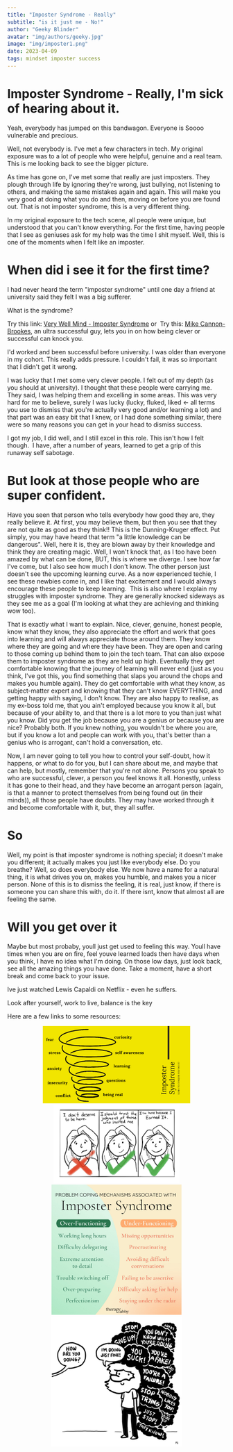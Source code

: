 ```yaml
---
title: "Imposter Syndrome - Really"
subtitle: "is it just me - No!"
author: "Geeky Blinder"
avatar: "img/authors/geeky.jpg"
image: "img/imposter1.png"
date: 2023-04-09
tags: mindset imposter success
---
```


# Imposter Syndrome - Really, I'm sick of hearing about it.

Yeah, everybody has jumped on this bandwagon. Everyone is Soooo vulnerable and precious.

Well, not everybody is. I've met a few characters in tech. My original exposure was to a lot of people who were helpful, genuine and a real team. This is me looking back to see the bigger picture.

As time has gone on, I've met some that really are just imposters. They plough through life by ignoring they're wrong, just bullying, not listening to others, and making the same mistakes again and again. This will make you very good at doing what you do and then, moving on before you are found out. That is not imposter syndrome, this is a very different thing.

In my original exposure to the tech scene, all people were unique, but understood that you can't know everything. For the first time, having people that I see as geniuses ask for my help was the time I shit myself. Well, this is one of the moments when I felt like an imposter.

# When did i see it for the first time?
I had never heard the term "imposter syndrome" until one day a friend at university said they felt I was a big sufferer.

What is the syndrome?

Try this link: [Very Well Mind - Imposter Syndrome](https://tinyurl.com/imposter-syndrome-exp) 
or 
Try this: [Mike Cannon-Brookes](https://tinyurl.com/Mike-Cannon-Brookes), an ultra successful guy, lets you in on how being clever or successful can knock you.

I'd worked and been successful before university. I was older than everyone in my cohort. This really adds pressure. I couldn't fail, it was so important that I didn't get it wrong. 

I was lucky that I met some very clever people. I felt out of my depth (as you should at university). I thought that these people were carrying me. They said, I was helping them and excelling in some areas. This was very hard for me to believe, surely I was lucky (lucky, fluked, liked <- all terms you use to dismiss that you're actually very good and/or learning a lot) and that part was an easy bit that I knew, or I had done something similar, there were so many reasons you can get in your head to dismiss success.

I got my job, I did well, and I still excel in this role. This isn't how I felt though. 
I have, after a number of years, learned to get a grip of this runaway self sabotage.

# But look at those people who are super confident.
Have you seen that person who tells everybody how good they are, they really believe it. At first, you may believe them, but then you see that they are not quite as good as they think!! This is the Dunning-Kruger effect. Put simply, you may have heard that term "a little knowledge can be dangerous". Well, here it is, they are blown away by their knowledge and think they are creating magic. Well, I won't knock that, as I too have been amazed by what can be done, BUT, this is where we diverge. I see how far I've come, but I also see how much I don't know.
The other person just doesn't see the upcoming learning curve. As a now experienced techie, I see these newbies come in, and I like that excitement and I would always encourage these people to keep learning. 
This is also where I explain my struggles with imposter syndrome. They are generally knocked sideways as they see me as a goal (I'm looking at what they are achieving and thinking wow too).

That is exactly what I want to explain. Nice, clever, genuine, honest people, know what they know, they also appreciate the effort and work that goes into learning and will always appreciate those around them. They know where they are going and where they have been. They are open and caring to those coming up behind them to join the tech team. That can also expose them to imposter syndrome as they are held up high.
Eventually they get comfortable knowing that the journey of learning will never end (just as you think, I've got this, you find something that slaps you around the chops and makes you humble again). They do get comfortable with what they know, as subject-matter expert and knowing that they can't know EVERYTHING, and getting happy with saying, I don't know. They are also happy to realise, as my ex-boss told me, that you ain't employed because you know it all, but because of your ability to, and that there is a lot more to you than just what you know.
Did you get the job because you are a genius or because you are nice? Probably both. If you knew nothing, you wouldn't be where you are, but if you know a lot and people can work with you, that's better than a genius who is arrogant, can't hold a conversation, etc.

Now, I am never going to tell you how to control your self-doubt, how it happens, or what to do for you, but I can share about me, and maybe that can help, but mostly, remember that you're not alone. Persons you speak to who are successful, clever, a person you feel knows it all. Honestly, unless it has gone to their head, and they have become an arrogant person (again, is that a manner to protect themselves from being found out (in their minds)), all those people have doubts. They may have worked through it and become comfortable with it, but, they all suffer.

# So
Well, my point is that imposter syndrome is nothing special; it doesn't make you different; it actually makes you just like everybody else. Do you breathe? Well, so does everybody else.
We now have a name for a natural thing, it is what drives you on, makes you humble, and makes you a nicer person.
None of this is to dismiss the feeling, it is real, just know, if there is someone you can share this with, do it. If there isnt, know that almost all are feeling the same. 

# Will you get over it
Maybe but most probaby, youll just get used to feeling this way.
Youll have times when you are on fire, feel youve learned loads then have days when you think, I have no idea what I'm doing.
On those low days, just look back, see all the amazing things you have done. Take a moment, have a short break and come back to your issue.

Ive just watched Lewis Capaldi on Netflix - even he suffers.

Look after yourself, work to live, balance is the key

Here are a few links to some resources:


<center><a href="https://www.techtello.com/imposter-syndrome/">
  <img alt="techtello imposter syndrome" src="img/impsynd2.png" width="340"/>
</a></center>
<center><a href="https://dev.to/cglikpo/tips-to-overcome-imposter-syndrome-40dd">
    <img alt="Imposter syndrome of a dev at dev.to, auther cglikpo" src="img/bcauseiam.png" width="290"/>
</a></center>

<center><a href="https://www.therapywithabby.co.uk/blog/imposter-syndrome-in-a-new-job">
    <img src="img/impsynd.JPG" alt="therapywithabby.co.uk imposter-syndrome-in-a-new-job" width="300"/>
</a></center>
<center><a href="https://www.willowtreeapps.com/craft/imposter-syndrome-in-design-what-it-is-and-how-to-overcome-it">
    <img src="img/selfdoubt.jpeg" alt="willowtreeapps.com imposter-syndrome-in-design-what-it-is-and-how-to-overcome-it" width="300"/>
</a></center> 